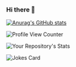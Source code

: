 ### Hi there 👋
[![Anurag's GitHub stats](https://github-readme-stats.vercel.app/api?username=iamdhavalparmar)](https://github.com/anuraghazra/github-readme-stats)

![Profile View Counter](https://komarev.com/ghpvc/?username=iamdhavalparmar)

![Your Repository's Stats](https://github-readme-stats.vercel.app/api/top-langs/?username=iamdhavalparmar&theme=blue-green)

![Jokes Card](https://readme-jokes.vercel.app/api)


<!--
**iamdhavalparmar/iamdhavalparmar** is a ✨ _special_ ✨ repository because its `README.md` (this file) appears on your GitHub profile.

Here are some ideas to get you started:


- 🔭 I’m currently working on ...
- 🌱 I’m currently learning ...
- 👯 I’m looking to collaborate on ...
- 🤔 I’m looking for help with ...
- 💬 Ask me about ...
- 📫 How to reach me: ...
- 😄 Pronouns: ...
- ⚡ Fun fact: ...
-->
